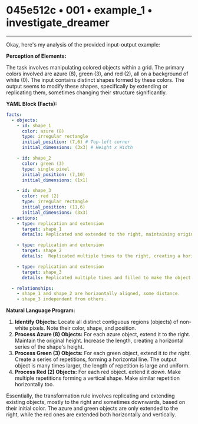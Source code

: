 # 045e512c • 001 • example_1 • investigate_dreamer

---
Okay, here's my analysis of the provided input-output example:

**Perception of Elements:**

The task involves manipulating colored objects within a grid. The primary colors involved are azure (8), green (3), and red (2), all on a background of white (0). The input contains distinct shapes formed by these colors. The output seems to modify these shapes, specifically by extending or replicating them, sometimes changing their structure significantly.

**YAML Block (Facts):**



```yaml
facts:
  - objects:
    - id: shape_1
      color: azure (8)
      type: irregular rectangle
      initial_position: (7,6) # Top-left corner
      initial_dimensions: (3x3) # Height x Width

    - id: shape_2
      color: green (3)
      type: single pixel
      initial_position: (7,10)
      initial_dimensions: (1x1)

    - id: shape_3
      color: red (2)
      type: irregular rectangle
      initial_position: (11,6)
      initial_dimensions: (3x3)
  - actions:
    - type: replication and extension
      target: shape_1
      details: Replicated and extended to the right, maintaining original height, width varies.

    - type: replication and extension
      target: shape_2
      details:  Replicated multiple times to the right, creating a horizontal line, length increases.

    - type: replication and extension
      target: shape_3
      details: Replicated multiple times and filled to make the object taller. Replicated downwards also.

  - relationships:
    - shape_1 and shape_2 are horizontally aligned, some distance.
    - shape_3 independent from others.
```



**Natural Language Program:**

1.  **Identify Objects:** Locate all distinct contiguous regions (objects) of non-white pixels. Note their color, shape, and position.
2.  **Process Azure (8) Objects:** For each azure object, extend it to the right. Maintain the original height. Increase the length, creating a horizontal series of the shape's height.
3.  **Process Green (3) Objects:** For each green object, extend it *to the right*. Create a series of repetitions, forming a horizontal line. The output object is many times larger, the length of repetition is large and uniform.
4. **Process Red (2) Objects:** For each red object. extend it *down*. Make multiple repetitions forming a vertical shape. Make similar repetition horizontally too.

Essentially, the transformation rule involves replicating and extending existing objects, mostly to the right and sometimes downwards, based on their initial color. The azure and green objects are only extended to the right, while the red ones are extended both horizontally and vertically.

